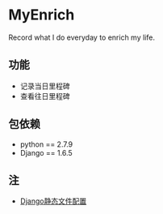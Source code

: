 # MyEnrich
Record what I do everyday to enrich my life.

## 功能
- 记录当日里程碑
- 查看往日里程碑

## 包依赖
* python == 2.7.9
* Django == 1.6.5

## 注
- [Django静态文件配置](http://blog.csdn.net/hireboy/article/details/8806098)
